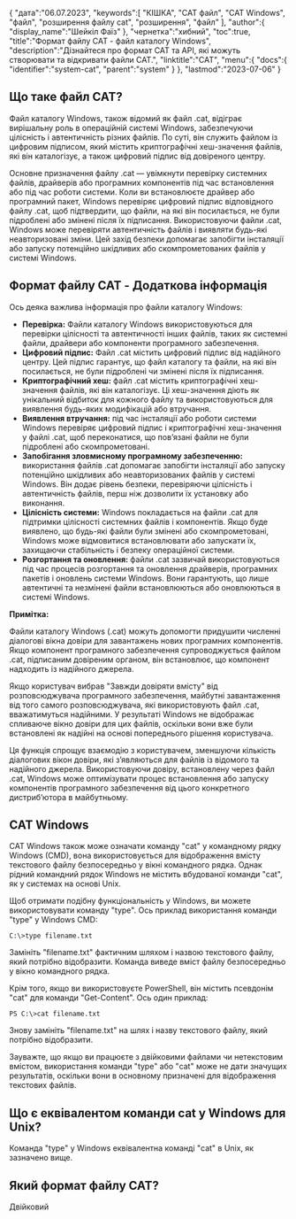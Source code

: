 {
"дата":"06.07.2023",
   "keywords":[
"КІШКА",
"CAT файл",
"CAT Windows",
"файл",
"розширення файлу cat",
"розширення",
"файл"
],
   "author":{
"display_name":"Шейкіл Фаїз"
},
"чернетка":"хибний",
"toc":true,
"title":"Формат файлу CAT - файл каталогу Windows",
   "description":"Дізнайтеся про формат CAT та API, які можуть створювати та відкривати файли CAT.",
   "linktitle":"CAT",
   "menu":{
      "docs":{
         "identifier":"system-cat",
         "parent":"system"
}
},
"lastmod":"2023-07-06"
}

## Що таке файл CAT?

Файл каталогу Windows, також відомий як файл .cat, відіграє вирішальну роль в операційній системі Windows, забезпечуючи цілісність і автентичність різних файлів. По суті, він служить файлом із цифровим підписом, який містить криптографічні хеш-значення файлів, які він каталогізує, а також цифровий підпис від довіреного центру.

Основне призначення файлу .cat — увімкнути перевірку системних файлів, драйверів або програмних компонентів під час встановлення або під час роботи системи. Коли ви встановлюєте драйвер або програмний пакет, Windows перевіряє цифровий підпис відповідного файлу .cat, щоб підтвердити, що файли, на які він посилається, не були підроблені або змінені після їх підписання. Використовуючи файли .cat, Windows може перевіряти автентичність файлів і виявляти будь-які неавторизовані зміни. Цей захід безпеки допомагає запобігти інсталяції або запуску потенційно шкідливих або скомпрометованих файлів у системі Windows.

## Формат файлу CAT - Додаткова інформація

Ось деяка важлива інформація про файли каталогу Windows:

- **Перевірка:** Файли каталогу Windows використовуються для перевірки цілісності та автентичності інших файлів, таких як системні файли, драйвери або компоненти програмного забезпечення.
- **Цифровий підпис:** Файл .cat містить цифровий підпис від надійного центру. Цей підпис гарантує, що файл каталогу та файли, на які він посилається, не були підроблені чи змінені після їх підписання.
- **Криптографічний хеш:** файл .cat містить криптографічні хеш-значення файлів, які він каталогізує. Ці хеш-значення діють як унікальний відбиток для кожного файлу та використовуються для виявлення будь-яких модифікацій або втручання.
- **Виявлення втручання:** під час інсталяції або роботи системи Windows перевіряє цифровий підпис і криптографічні хеш-значення у файлі .cat, щоб переконатися, що пов’язані файли не були підроблені або скомпрометовані.
- **Запобігання зловмисному програмному забезпеченню:** використання файлів .cat допомагає запобігти інсталяції або запуску потенційно шкідливих або неавторизованих файлів у системі Windows. Він додає рівень безпеки, перевіряючи цілісність і автентичність файлів, перш ніж дозволити їх установку або виконання.
- **Цілісність системи:** Windows покладається на файли .cat для підтримки цілісності системних файлів і компонентів. Якщо буде виявлено, що будь-які файли були змінені або скомпрометовані, Windows може відмовитися встановлювати або запускати їх, захищаючи стабільність і безпеку операційної системи.
- **Розгортання та оновлення:** файли .cat зазвичай використовуються під час процесів розгортання та оновлення драйверів, програмних пакетів і оновлень системи Windows. Вони гарантують, що лише автентичні та незмінені файли встановлюються або оновлюються в системі Windows.

**Примітка:**

Файли каталогу Windows (.cat) можуть допомогти придушити численні діалогові вікна довіри для завантажень нових програмних компонентів. Якщо компонент програмного забезпечення супроводжується файлом .cat, підписаним довіреним органом, він встановлює, що компонент надходить із надійного джерела.

Якщо користувач вибрав "Завжди довіряти вмісту" від розповсюджувача програмного забезпечення, майбутні завантаження від того самого розповсюджувача, які використовують файл .cat, вважатимуться надійними. У результаті Windows не відображає спливаюче вікно довіри для цих файлів, оскільки вони вже були встановлені як надійні на основі попереднього рішення користувача.

Ця функція спрощує взаємодію з користувачем, зменшуючи кількість діалогових вікон довіри, які з’являються для файлів із відомого та надійного джерела. Використовуючи довіру, встановлену через файл .cat, Windows може оптимізувати процес встановлення або запуску компонентів програмного забезпечення від цього конкретного дистриб’ютора в майбутньому.

## CAT Windows

CAT Windows також може означати команду "cat" у командному рядку Windows (CMD), вона використовується для відображення вмісту текстового файлу безпосередньо у вікні командного рядка. Однак рідний командний рядок Windows не містить вбудованої команди "cat", як у системах на основі Unix.

Щоб отримати подібну функціональність у Windows, ви можете використовувати команду "type". Ось приклад використання команди "type" у Windows CMD:

```
C:\>type filename.txt
```

Замініть "filename.txt" фактичним шляхом і назвою текстового файлу, який потрібно відобразити. Команда виведе вміст файлу безпосередньо у вікно командного рядка.

Крім того, якщо ви використовуєте PowerShell, він містить псевдонім "cat" для команди "Get-Content". Ось один приклад:

```
PS C:\>cat filename.txt
```

Знову замініть "filename.txt" на шлях і назву текстового файлу, який потрібно відобразити.

Зауважте, що якщо ви працюєте з двійковими файлами чи нетекстовим вмістом, використання команди "type" або "cat" може не дати значущих результатів, оскільки вони в основному призначені для відображення текстових файлів.

## Що є еквівалентом команди cat у Windows для Unix?

Команда "type" у Windows еквівалентна команді "cat" в Unix, як зазначено вище.

## Який формат файлу CAT?

Двійковий


